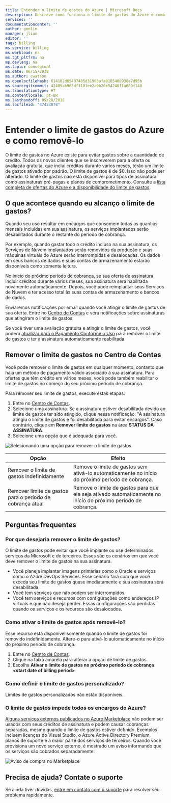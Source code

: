 ```yaml
---
title: Entender o limite de gastos do Azure | Microsoft Docs
description: Descreve como funciona o limite de gastos do Azure e como removê-lo
services: ''
documentationcenter: ''
author: genlin
manager: jlian
editor: ''
tags: billing
ms.service: billing
ms.workload: na
ms.tgt_pltfrm: na
ms.devlang: na
ms.topic: conceptual
ms.date: 06/15/2018
ms.author: cwatson
ms.openlocfilehash: 614102d65407485d31963afa9185400938a7d95b
ms.sourcegitcommit: 42405ab963df3101ee2a9b26e54240ffa689f140
ms.translationtype: HT
ms.contentlocale: pt-BR
ms.lasthandoff: 09/28/2018
ms.locfileid: "47423078"
---
```

# <a name="understand-azure-spending-limit-and-how-to-remove-it"></a>Entender o limite de gastos do Azure e como removê-lo

O limite de gastos no Azure existe para evitar gastos sobre a quantidade de crédito. Todos os novos clientes que se inscreverem para a oferta ou avaliação gratuita, que inclui créditos durante vários meses, terão um limite de gastos ativado por padrão. O limite de gastos é de $0. Isso não pode ser alterado. O limite de gastos não está disponível para tipos de assinatura como assinaturas pré-pagas e planos de comprometimento. Consulte a [lista completa de ofertas do Azure e a disponibilidade do limite de gastos](https://azure.microsoft.com/support/legal/offer-details/).

## <a name="what-happens-when-i-reach-the-spending-limit"></a>O que acontece quando eu alcanço o limite de gastos?

Quando seu uso resultar em encargos que consomem todas as quantias mensais incluídas em sua assinatura, os serviços implantados serão desabilitados durante o restante do período de cobrança. 

Por exemplo, quando gastar todo o crédito incluso na sua assinatura, os Serviços de Nuvem implantados serão removidos da produção e suas máquinas virtuais do Azure serão interrompidas e desalocadas. Os dados em seus bancos de dados e suas contas de armazenamento estarão disponíveis como somente leitura.

No início do próximo período de cobrança, se sua oferta de assinatura incluir créditos durante vários meses, sua assinatura será habilitada novamente automaticamente. Depois, você pode reimplantar seus Serviços de Nuvem e ter acesso total às suas contas de armazenamento e bancos de dados.

Enviaremos notificações por email quando você atingir o limite de gastos de sua oferta. Entre no [Centro de Contas](https://account.windowsazure.com/Subscriptions) e verá notificações sobre assinaturas que atingiram o limite de gastos.

Se você tiver uma avaliação gratuita e atingir o limite de gastos, você poderá [atualizar para o Pagamento Conforme o Uso](billing-upgrade-azure-subscription.md) para remover o limite de gastos e ter a assinatura automaticamente reabilitada.

<a id="remove"></a>

## <a name="remove-the-spending-limit-in-account-center"></a>Remover o limite de gastos no Centro de Contas

Você pode remover o limite de gastos em qualquer momento, contanto que haja um método de pagamento válido associado à sua assinatura. Para ofertas que têm crédito em vários meses, você pode também reabilitar o limite de gastos no começo do seu próximo período de cobrança.

Para remover seu limite de gastos, execute estas etapas:

1. Entre no [Centro de Contas](https://account.windowsazure.com/Subscriptions).
1. Selecione uma assinatura. Se a assinatura estiver desabilitada devido ao limite de gastos ter sido atingido, clique nessa notificação: "A assinatura atingiu o limite de gastos e foi desabilitada para evitar encargos". Caso contrário, clique em **Remover limite de gastos** na área **STATUS DA ASSINATURA**.
1. Selecione uma opção que é adequada para você.

![Selecionando uma opção para remover o limite de gastos](./media/billing-spending-limit/remove-spending-limit.PNG)

|Opção|Efeito|
|-------|-----|
|Remover o limite de gastos indefinidamente|Remove o limite de gastos sem ativá-lo automaticamente no início do próximo período de cobrança.|
|Remover limite de gastos para o período de cobrança atual|Remove o limite de gastos para que ele seja ativado automaticamente no início do próximo período de cobrança.|

## <a name="frequently-asked-questions"></a>Perguntas frequentes

### <a name="why-would-i-want-to-remove-the-spending-limit"></a>Por que desejaria remover o limite de gastos?

O limite de gastos pode evitar que você implante ou use determinados serviços da Microsoft e de terceiros. Esses são os cenários em que você deve remover o limite de gastos na sua assinatura.

* Você planeja implantar imagens primárias como o Oracle e serviços como o Azure DevOps Services. Esse cenário fará com que você exceda seu limite de gastos quase imediatamente e sua assinatura será desabilitada.
* Você tem serviços que não podem ser interrompidos.
* Você tem serviços e recursos com configurações como endereços IP virtuais e que não deseja perder. Essas configurações são perdidas quando os serviços e os recursos são desalocados.

### <a name="how-do-i-turn-on-the-spending-limit-after-removing-it"></a>Como ativar o limite de gastos após removê-lo?

Esse recurso está disponível somente quando o limite de gastos foi removido indefinidamente. Altere-o para ativá-lo automaticamente no início do próximo período de cobrança.

1. Entre no [Centro de Contas](https://account.windowsazure.com/Subscriptions).
1. Clique na faixa amarela para alterar a opção de limite de gastos.
1. Escolha **Ativar o limite de gastos no próximo período de cobrança \<start date of billing period\>**

### <a name="how-do-i-set-a-custom-spending-limit"></a>Como definir o limite de gastos personalizado?

Limites de gastos personalizados não estão disponíveis.

### <a name="does-the-spending-limit-prevent-all-charges-from-azure"></a>O limite de gastos impede todos os encargos do Azure?

[Alguns serviços externos publicados no Azure Marketplace](billing-understand-your-azure-marketplace-charges.md) não podem ser usados com seus créditos de assinatura e podem causar cobranças separadas, mesmo quando o limite de gastos estiver definido. Exemplos incluem licenças do Visual Studio, o Azure Active Directory Premium, planos de suporte e a maior parte dos serviços de terceiros. Quando você provisiona um novo serviço externo, é mostrado um aviso informando que os serviços são cobrados separadamente:

![Aviso de compra no Marketplace](./media/billing-understand-your-azure-marketplace-charges/marketplace-warning.PNG)

## <a name="need-help-contact-support"></a>Precisa de ajuda? Contate o suporte

Se ainda tiver dúvidas, [entre em contato com o suporte](https://portal.azure.com/?#blade/Microsoft_Azure_Support/HelpAndSupportBlade) para resolver seu problema rapidamente.
